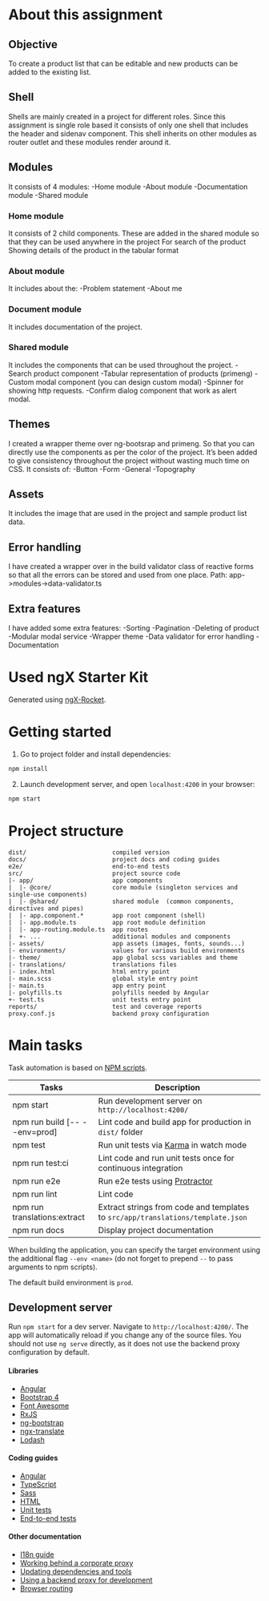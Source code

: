 # About this assignment

## Objective

To create a product list that can be editable and new products can be added to the existing list.

## Shell

Shells are mainly created in a project for different roles. Since this assignment is single role based it consists of only one shell that includes the header and sidenav component.
This shell inherits on other modules as router outlet and these modules render around it.

## Modules

It consists of 4 modules:
-Home module
-About module
-Documentation module
-Shared module

### Home module

It consists of 2 child components. These are added in the shared module so that they can be used anywhere in the project
For search of the product
Showing details of the product in the tabular format

### About module

It includes about the:
-Problem statement
-About me

### Document module

It includes documentation of the project.

### Shared module

It includes the components that can be used throughout the project.
-Search product component
-Tabular representation of products (primeng)
-Custom modal component (you can design custom modal)
-Spinner for showing http requests.
-Confirm dialog component that work as alert modal.

## Themes

I created a wrapper theme over ng-bootsrap and primeng. So that you can directly use the components as per the color of the project. It’s been added to give consistency throughout the project without wasting much time on CSS.
It consists of:
-Button
-Form
-General
-Topography

## Assets

It includes the image that are used in the project and sample product list data.

## Error handling

I have created a wrapper over in the build validator class of reactive forms so that all the errors can be stored and used from one place.
Path:
app->modules->data-validator.ts

## Extra features

I have added some extra features:
-Sorting
-Pagination
-Deleting of product
-Modular modal service
-Wrapper theme
-Data validator for error handling
-Documentation

# Used ngX Starter Kit

Generated using [ngX-Rocket](https://github.com/ngx-rocket/generator-ngx-rocket).

# Getting started

1. Go to project folder and install dependencies:

```bash
npm install
```

2. Launch development server, and open `localhost:4200` in your browser:

```bash
npm start
```

# Project structure

```
dist/                        compiled version
docs/                        project docs and coding guides
e2e/                         end-to-end tests
src/                         project source code
|- app/                      app components
|  |- @core/                 core module (singleton services and single-use components)
|  |- @shared/               shared module  (common components, directives and pipes)
|  |- app.component.*        app root component (shell)
|  |- app.module.ts          app root module definition
|  |- app-routing.module.ts  app routes
|  +- ...                    additional modules and components
|- assets/                   app assets (images, fonts, sounds...)
|- environments/             values for various build environments
|- theme/                    app global scss variables and theme
|- translations/             translations files
|- index.html                html entry point
|- main.scss                 global style entry point
|- main.ts                   app entry point
|- polyfills.ts              polyfills needed by Angular
+- test.ts                   unit tests entry point
reports/                     test and coverage reports
proxy.conf.js                backend proxy configuration
```

# Main tasks

Task automation is based on [NPM scripts](https://docs.npmjs.com/misc/scripts).

| Tasks                         | Description                                                                     |
| ----------------------------- | ------------------------------------------------------------------------------- |
| npm start                     | Run development server on `http://localhost:4200/`                              |
| npm run build [-- --env=prod] | Lint code and build app for production in `dist/` folder                        |
| npm test                      | Run unit tests via [Karma](https://karma-runner.github.io) in watch mode        |
| npm run test:ci               | Lint code and run unit tests once for continuous integration                    |
| npm run e2e                   | Run e2e tests using [Protractor](http://www.protractortest.org)                 |
| npm run lint                  | Lint code                                                                       |
| npm run translations:extract  | Extract strings from code and templates to `src/app/translations/template.json` |
| npm run docs                  | Display project documentation                                                   |

When building the application, you can specify the target environment using the additional flag `--env <name>` (do not
forget to prepend `--` to pass arguments to npm scripts).

The default build environment is `prod`.

## Development server

Run `npm start` for a dev server. Navigate to `http://localhost:4200/`. The app will automatically reload if you change
any of the source files.
You should not use `ng serve` directly, as it does not use the backend proxy configuration by default.

#### Libraries

- [Angular](https://angular.io)
- [Bootstrap 4](https://getbootstrap.com)
- [Font Awesome](http://fontawesome.io)
- [RxJS](http://reactivex.io/rxjs)
- [ng-bootstrap](https://ng-bootstrap.github.io)
- [ngx-translate](https://github.com/ngx-translate/core)
- [Lodash](https://lodash.com)

#### Coding guides

- [Angular](docs/coding-guides/angular.md)
- [TypeScript](docs/coding-guides/typescript.md)
- [Sass](docs/coding-guides/sass.md)
- [HTML](docs/coding-guides/html.md)
- [Unit tests](docs/coding-guides/unit-tests.md)
- [End-to-end tests](docs/coding-guides/e2e-tests.md)

#### Other documentation

- [I18n guide](docs/i18n.md)
- [Working behind a corporate proxy](docs/corporate-proxy.md)
- [Updating dependencies and tools](docs/updating.md)
- [Using a backend proxy for development](docs/backend-proxy.md)
- [Browser routing](docs/routing.md)
